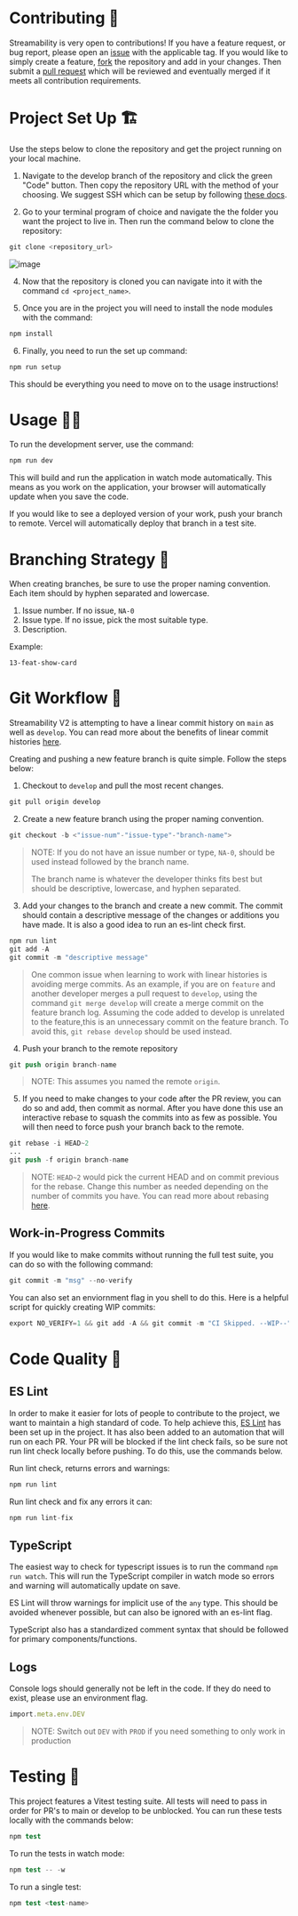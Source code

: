 # Contributing 👥

Streamability is very open to contributions! If you have a feature request, or bug report, please open an [issue](https://github.com/Thenlie/Streamability/issues) with the applicable tag. If you would like to simply create a feature, [fork](https://docs.github.com/en/pull-requests/collaborating-with-pull-requests/working-with-forks/about-forks) the repository and add in your changes. Then submit a [pull request](https://docs.github.com/en/pull-requests/collaborating-with-pull-requests/proposing-changes-to-your-work-with-pull-requests/about-pull-requests) which will be reviewed and eventually merged if it meets all contribution requirements. 

# Project Set Up 🏗️

Use the steps below to clone the repository and get the project running on your local machine.

1. Navigate to the develop branch of the repository and click the green "Code" button. Then copy the repository URL with the method of your choosing. We suggest SSH which can be setup by following [these docs](https://docs.github.com/en/authentication/connecting-to-github-with-ssh).

2. Go to your terminal program of choice and navigate the the folder you want the project to live in. Then run the command below to clone the repository:

```s
git clone <repository_url>
```

![image](https://user-images.githubusercontent.com/41388783/199371149-b3154e01-59e6-45e7-8a96-319ef9f7552a.png)

4. Now that the repository is cloned you can navigate into it with the command `cd <project_name>`.

5. Once you are in the project you will need to install the node modules with the command:
```s
npm install
```
6. Finally, you need to run the set up command:
```s
npm run setup
```
This should be everything you need to move on to the usage instructions!

# Usage 🧑‍💻

To run the development server, use the command:
```s
npm run dev
```
This will build and run the application in watch mode automatically. This means as you work on the application, your browser will automatically update when you save the code.

If you would like to see a deployed version of your work, push your branch to remote. Vercel will automatically deploy that branch in a test site. 

# Branching Strategy 🌲

When creating branches, be sure to use the proper naming convention. Each item should by hyphen separated and lowercase.

1. Issue number. If no issue, `NA-0`
2. Issue type. If no issue, pick the most suitable type. 
3. Description.

Example:
```
13-feat-show-card
```

# Git Workflow 🧬

Streamability V2 is attempting to have a linear commit history on `main` as well as `develop`. You can read more about the benefits of linear commit histories [here](https://www.bitsnbites.eu/a-tidy-linear-git-history/#:~:text=A%20linear%20history%20is%20simply,branches%20with%20independent%20commit%20histories.). 

Creating and pushing a new feature branch is quite simple. Follow the steps below:

1. Checkout to `develop` and pull the most recent changes.
```s
git pull origin develop
```

2. Create a new feature branch using the proper naming convention.
```s
git checkout -b <"issue-num"-"issue-type"-"branch-name">
```
> NOTE: If you do not have an issue number or type, `NA-0`, should be used instead followed by the branch name.
> 
> The branch name is whatever the developer thinks fits best but should be descriptive, lowercase, and hyphen separated. 

3. Add your changes to the branch and create a new commit. The commit should contain a descriptive message of the changes or additions you have made. It is also a good idea to run an es-lint check first.
```s
npm run lint
git add -A
git commit -m "descriptive message"
```
> One common issue when learning to work with linear histories is avoiding merge commits. As an example, if you are on `feature` and another developer merges a pull request to `develop`, using the command `git merge develop` will create a merge commit on the feature branch log. Assuming the code added to develop is unrelated to the feature,this is an unnecessary commit on the feature branch. To avoid this, `git rebase develop` should be used instead.

4. Push your branch to the remote repository
```s
git push origin branch-name
```
> NOTE: This assumes you named the remote `origin`.

5. If you need to make changes to your code after the PR review, you can do so and add, then commit as normal. After you have done this use an interactive rebase to squash the commits into as few as possible. You will then need to force push your branch back to the remote.
```s
git rebase -i HEAD~2
...
git push -f origin branch-name
```
> NOTE: `HEAD~2` would pick the current HEAD and on commit previous for the rebase. Change this number as needed depending on the number of commits you have. You can read more about rebasing [here](https://www.atlassian.com/git/tutorials/rewriting-history/git-rebase).

## Work-in-Progress Commits

If you would like to make commits without running the full test suite, you can do so with the following command:
```s
git commit -m "msg" --no-verify
```
You can also set an enviornment flag in you shell to do this. Here is a helpful script for quickly creating WIP commits:
```s
export NO_VERIFY=1 && git add -A && git commit -m "CI Skipped. --WIP--" && export NO_VERIFY=
```

# Code Quality 🧼

## ES Lint

In order to make it easier for lots of people to contribute to the project, we want to maintain a high standard of code. To help achieve this, [ES Lint](https://eslint.org/) has been set up in the project. It has also been added to an automation that will run on each PR. Your PR will be blocked if the lint check fails, so be sure not run lint check locally before pushing. To do this, use the commands below.

Run lint check, returns errors and warnings:
```s
npm run lint
```
Run lint check and fix any errors it can:
```s
npm run lint-fix
```

## TypeScript

The easiest way to check for typescript issues is to run the command `npm run watch`. This will run the TypeScript compiler in watch mode so errors and warning will automatically update on save. 

ES Lint will throw warnings for implicit use of the `any` type. This should be avoided whenever possible, but can also be ignored with an es-lint flag.

TypeScript also has a standardized comment syntax that should be followed for primary components/functions.

## Logs

Console logs should generally not be left in the code. If they do need to exist, please use an environment flag. 
```ts
import.meta.env.DEV
```
> NOTE: Switch out `DEV` with `PROD` if you need something to only work in production

# Testing 🧪

This project features a Vitest testing suite. All tests will need to pass in order for PR's to main or develop to be unblocked. You can run these tests locally with the commands below:
```s
npm test
```
To run the tests in watch mode:
```s
npm test -- -w
```
To run a single test:
```s
npm test <test-name>
```